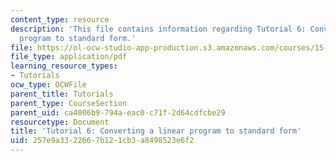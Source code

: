 ```yaml
---
content_type: resource
description: 'This file contains information regarding Tutorial 6: Converting a linear
  program to standard form.'
file: https://ol-ocw-studio-app-production.s3.amazonaws.com/courses/15-053-optimization-methods-in-management-science-spring-2013/257e9a3322667b121cb3a8498523e6f2_MIT15_053S13_tut06.pdf
file_type: application/pdf
learning_resource_types:
- Tutorials
ocw_type: OCWFile
parent_title: Tutorials
parent_type: CourseSection
parent_uid: ca4006b9-794a-eac0-c71f-2d64cdfcbe29
resourcetype: Document
title: 'Tutorial 6: Converting a linear program to standard form'
uid: 257e9a33-2266-7b12-1cb3-a8498523e6f2
---
```

